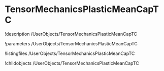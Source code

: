<!-- MOOSE Documentation Stub: Remove this when content is added. -->

# TensorMechanicsPlasticMeanCapTC
!description /UserObjects/TensorMechanicsPlasticMeanCapTC

!parameters /UserObjects/TensorMechanicsPlasticMeanCapTC

!listingfiles /UserObjects/TensorMechanicsPlasticMeanCapTC

!childobjects /UserObjects/TensorMechanicsPlasticMeanCapTC
